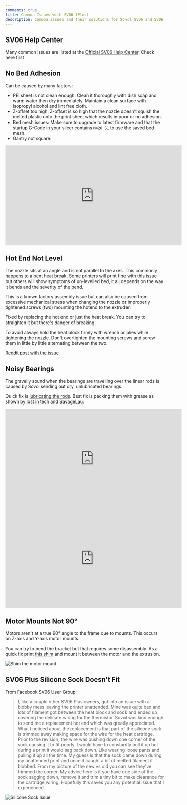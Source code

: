```yaml
---
comments: true
title: Common Issues with SV06 (Plus)
description: Common issues and their solutions for Sovol SV06 and SV06 Plus printers
---
```

## SV06 Help Center

Many common issues are listed at the  [Official SV06 Help Center](https://sovol3d.com/blogs/news/help-center-sv06). Check here first

## No Bed Adhesion

Can be caused by many factors:

- PEI sheet is not clean enough: Clean it thoroughly with dish soap and warm water then dry immediately. Maintain a clean surface with isopropyl alcohol and lint free cloth.
- Z-offset too high: Z-offset is so high that the nozzle doesn't squish the melted plastic onto the print sheet which results in poor or no adhesion.
- Bed mesh issues: Make sure to upgrade to latest firmware and that the startup G-Code in your slicer contains `M420 S1` to use the saved bed mesh.
- Gantry not square:

<iframe width="560" height="315" src="https://www.youtube-nocookie.com/embed/N5qbWdmn0VM" title="YouTube video player" frameborder="0" allow="accelerometer; autoplay; clipboard-write; encrypted-media; gyroscope; picture-in-picture; web-share" allowfullscreen></iframe>

## Hot End Not Level

The nozzle sits at an angle and is not parallel to the axes. This commonly happens to a bent heat break. Some printers will print fine with this issue but others will show symptoms of un-levelled bed, it all depends on the way it bends and the severity of the bend.

This is a known factory assembly issue but can also be caused from excessive mechanical stress when changing the nozzle or improperly tightened screws (two) mounting the hotend to the extruder. 

Fixed by replacing the hot end or just the heat break. You can try to straighten it but there's danger of breaking.

To avoid always hold the heat block firmly with wrench or plies while tightening the nozzle. Don't overtighten the mounting screws and screw them in little by little alternating between the two.

[Reddit post with the issue](https://www.reddit.com/r/Sovol/comments/10vi5j0/hot_end_not_level_is_this_normal_got_the_feeling/)

## Noisy Bearings

The gravelly sound when the bearings are travelling over the linear rods is caused by Sovol sending out dry, unlubricated bearings. 

Quick fix is [lubricating the rods](/first-steps/#lube-linear-rods). Best fix is packing them with grease as shown by [lost in tech](https://www.youtube.com/@foundintech) and [SavageLau](https://www.youtube.com/@SavageLau):

<iframe width="560" height="315" src="https://www.youtube-nocookie.com/embed/6-iKoJXXwnM" title="YouTube video player" frameborder="0" allow="accelerometer; autoplay; clipboard-write; encrypted-media; gyroscope; picture-in-picture; web-share" allowfullscreen></iframe>

<iframe width="560" height="315" src="https://www.youtube-nocookie.com/embed/lUvaA4fJWH0" title="YouTube video player" frameborder="0" allow="accelerometer; autoplay; clipboard-write; encrypted-media; gyroscope; picture-in-picture; web-share" allowfullscreen></iframe>

## Motor Mounts Not 90°

Motors aren't at a true 90° angle to the frame due to mounts. This occurs on Z-axis and Y-axis motor mounts. 

You can try to bend the bracket but that requires some disassembly. As a quick fix print [this shim](https://www.printables.com/model/360276) and mount it between the motor and the extrusion.

![Shim the motor mount](/images/troubleshooting/motor_not_true.webp)

## SV06 Plus Silicone Sock Doesn't Fit

From Facebook SV06 User Group:

> I, like a couple other SV06 Plus owners, got into an issue with a blobby mess leaving the printer unattended. Mine was quite bad and lots of filament got between the heat block and sock and ended up covering the delicate wiring for the thermistor. Sovol was kind enough to send me a replacement hot end which was greatly appreciated. What I noticed about the replacement is that part of the silicone sock is trimmed away making space for the wire for the heat cartridge. Prior to the revision, the wire was pushing down one corner of the sock causing it to fit poorly. I would have to constantly pull it up but during a print it would sag back down. Like wearing loose pants and pulling it up all the time. My guess is that the sock came down during my unattended print and once it caught a bit of melted filament it blobbed.
From my picture of the new vs old you can see they've trimmed the corner. My advice here is if you have one side of the sock sagging down, remove it and trim a tiny bit to make clearance for the cartridge wiring. Hopefully this saves you any potential issue that I experienced.

![Silicone Sock Issue](/images/plus/silicone_sock_difference.jpg)
